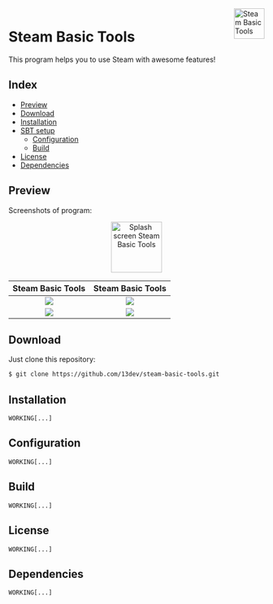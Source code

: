 <img src="http://i.imgur.com/nDzId69.png" alt="Steam Basic Tools" title="SBT" align="right" height="60" />


Steam Basic Tools
======================

This program helps you to use Steam with awesome features!


## Index
- [Preview](#preview)
- [Download](#download)
- [Installation](#installation)
- [SBT setup](#setup)
    - [Configuration](#configuration)
    - [Build](#build)
- [License](#license)
- [Dependencies](#dependencies)


## Preview
Screenshots of program:
<p align="center">
    <img src="https://image.prntscr.com/image/nIAwVg3kR-a1s_8erApQZQ.png" alt="Splash screen Steam Basic Tools" title="SBT" height="100" />
</p>


Steam Basic Tools          |  Steam Basic Tools
:-------------------------:|:-------------------------:
![](http://i.imgur.com/C5cuwwZ.png)  |  ![](http://i.imgur.com/XMIsmdD.png)
![](http://i.imgur.com/XMIsmdD.png)  |  ![](http://i.imgur.com/yXabDUD.png)

## Download
Just clone this repository:

```bash
$ git clone https://github.com/13dev/steam-basic-tools.git
```

## Installation

```
WORKING[...]
```

## Configuration

```
WORKING[...]
```

## Build

```
WORKING[...]
```

## License

```
WORKING[...]
```

## Dependencies

```
WORKING[...]
```

